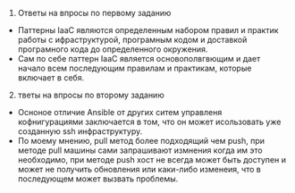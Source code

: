 1. Ответы на впросы по первому заданию
  * Паттерны IaaC являются определенным набором правил и практик работы с ифраструктурой, програмным кодом и доставкой програмного кода до определенного окружения.
  * Сам по себе паттерн IaaC является основополвгвющим и дает начало всем последующим правилам и практикам, которые включает в себя.
2. тветы на впросы по второму заданию
  * Осноное отличие Ansible от других ситем управленя кофнигурациями заключается в том, что он может исользовать уже созданную ssh инфраструктуру.
  * По моему мнению, pull метод более подходящий чем push, при методе pull машины сами запрашивают измнения когда им это необходимо, при методе push хост не всегда может быть доступен и может не получить обновления или каки-либо изменеия, что в последующем может вызвать проблемы.
